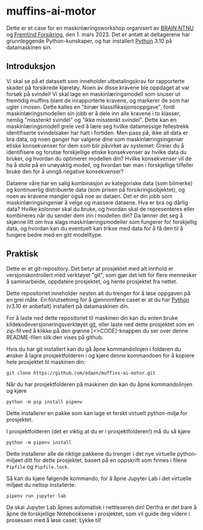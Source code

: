 # muffins-ai-motor

Dette er et case for en maskinlæringsworkshop organisert av [BRAIN NTNU](https://brainntnu.no/) og [Fremtind Forsikring](https://www.linkedin.com/company/fremtind), den 1. mars 2023. Det er antatt at deltagerene har grunnleggende Python-kunskaper, og har installert [Python](https://www.python.org/downloads/) 3.10 på datamaskinen sin.

## Introduksjon

Vi skal se på et datasett som inneholder utbetalingskrav for rapporterte skader på forsikrede kjøretøy. Noen av disse kravene ble oppdaget at var forsøk på svindel! Vi skal lage en maskinlæringsmodell som snuser ut fremtidig muffins blant de inrapporterte kravene, og markerer de som har ugler i mosen. Dette kalles en "binær klassifikasjonsoppgave", fordi maskinlæringsmodellen sin jobb er å dele inn alle kravene i to klasser, nemlig "misstenkt svindel" og "ikke misstenkt svindel". Dette kan en maskinlæringsmodell greie ved å lære seg hvilke datamessige fellestrekk identifiserte svindelsaker har hatt i fortiden. Men pass på, ikke all data er bra data, og noen ganger har valgene dine som maskinlæringsingeniør etiske konsekvenser for dem som blir påvirket av systemet: Greier du å identifisere og forutse forskjellige etiske konsekvenser av hvilke data du bruker, og hvordan du optimerer modellen din? Hvilke konsekvenser vil de ha å stole på en unøyaktig modell, og hvordan bør man i forskjellige tilfeller bruke den for å unngå negative konsekvenser?

Dataene våre har en salig kombinasjon av kategoriske data (som bilmerke) og kontinuerlig distribuerte data (som prisen på forsikringsobjektet), og noen av kravene mangler også noe av dataen. Det er din jobb som maskinlæringsingeniør å velge og massere dataene. Hva er bra og dårlig data? Hvilke kolonner skal du bruke, og hvordan skal de representeres eller kombineres når du sender dem inn i modellen din? Da lønner det seg å skjønne litt om hva slags maskinlæringsmodeller som fungerer for  forskjellig data, og hvordan kan du eventuelt kan trikse med data for å få den til å fungere bedre med en gitt modelltype.

## Praktisk

Dette er et git-repository. Det betyr at prosjektet med alt innhold er versjonskontrollert med verktøyet "git", som gjør det lett for flere mennesker å sammarbeide, oppdatere prosjektet, og hente prosjektet fra nettet.

Dette repositoriet inneholder nesten alt du trenger for å løse oppgaven på en grei måte. En forutsetning for å gjennomføre caset er at du har [Python](https://www.python.org/) (v3.10 er anbefalt) installert på datamaskinen din.

For å laste ned dette repositoriet til maskinen din kan du enten bruke kildekodeversjoneringsverktøyet [git](https://git-scm.com/), eller laste ned dette prosjektet som en zip-fil ved å klikke på den grønne [<>CODE]-knappen du ser over denne README-filen slik den vises på github.

Hvis du har git installert kan du gå åpne kommandolinjen i folderen du ønsker å lagre prosjektfolderen i og kjøre denne kommandoen for å kopiere hele prosjektet til maskinen din:

`git clone https://github.com/odaon/muffins-ai-motor.git`

Når du har prosjektfolderen på maskinen din kan du åpne kommandolinjen og kjøre

`python -m pip install pipenv`

Dette installerer en pakke som kan lage et ferskt virtuelt python-miljø for prosjektet.

I prosjektfolderen (det er viktig at du er i prosjektfolderen!) må du så kjøre

`python -m pipenv install`

Dette installerer alle de riktige pakkene du trenger i det nye virtuelle python-miljøet ditt for dette prosjektet, basert på en oppskrift som finnes i filene `Pipfile` og `Pipfile.lock`.

Så kan du kjøre følgende kommando, for å åpne Jupyter Lab i det virtuelle miljøet du nettop installerte:

`pipenv run jupyter lab`

Da skal Jupyter Lab åpnes automatisk i nettleseren din! Derifra er det bare å åpne de forskjellige Notebooksene i prosjektet, som vil guide deg videre i prosessen med å løse caset. Lykke til!